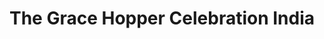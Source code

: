 ---
title: The Grace Hopper Celebration India
start_date: 2019-11-06
end_date: 2019-11-08
location: Bangalore International Exhibition Center (BIEC), Bangalore
url: https://ghcindia.anitab.org/
coc_url: https://ghc.anitab.org/code-of-conduct/
scholarship_url: https://ghcindia.anitab.org/ghci-19-student-scholarships-2/
summary: The Grace Hopper Celebration India is Asia's largest gathering of women technologists. It is produced by AnitaB.org and presented in partnership with ACM India.
---
